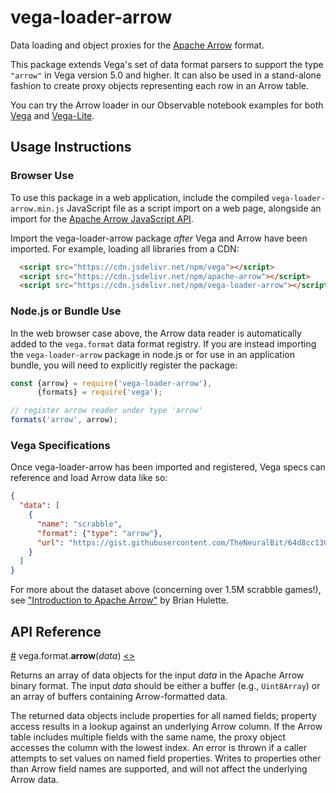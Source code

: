 # vega-loader-arrow

Data loading and object proxies for the [Apache Arrow](https://arrow.apache.org/) format.

This package extends Vega's set of data format parsers to support the type `"arrow"` in Vega version 5.0 and higher. It can also be used in a stand-alone fashion to create proxy objects representing each row in an Arrow table.

You can try the Arrow loader in our Observable notebook examples for both [Vega](https://observablehq.com/@vega/vega-and-apache-arrow) and [Vega-Lite](https://observablehq.com/@vega/apache-arrow-in-vega-lite).

## Usage Instructions

### Browser Use

To use this package in a web application, include the compiled `vega-loader-arrow.min.js` JavaScript file as a script import on a web page, alongside an import for the [Apache Arrow JavaScript API](https://github.com/apache/arrow/tree/master/js).

Import the vega-loader-arrow package _after_ Vega and Arrow have been imported. For example, loading all libraries from a CDN:

```html
  <script src="https://cdn.jsdelivr.net/npm/vega"></script>
  <script src="https://cdn.jsdelivr.net/npm/apache-arrow"></script>
  <script src="https://cdn.jsdelivr.net/npm/vega-loader-arrow"></script>
```

### Node.js or Bundle Use

In the web browser case above, the Arrow data reader is automatically added to the `vega.format` data format registry. If you are instead importing the `vega-loader-arrow` package in node.js or for use in an application bundle, you will need to explicitly register the package:

```js
const {arrow} = require('vega-loader-arrow'),
      {formats} = require('vega');

// register arrow reader under type 'arrow'
formats('arrow', arrow);
```

### Vega Specifications

Once vega-loader-arrow has been imported and registered, Vega specs can reference and load Arrow data like so:

```json
{
  "data": [
    {
      "name": "scrabble",
      "format": {"type": "arrow"},
      "url": "https://gist.githubusercontent.com/TheNeuralBit/64d8cc13050c9b5743281dcf66059de5/raw/c146baf28a8e78cfe982c6ab5015207c4cbd84e3/scrabble.arrow"
    }
  ]
}
```

For more about the dataset above (concerning over 1.5M scrabble games!), see ["Introduction to Apache Arrow"](https://beta.observablehq.com/@theneuralbit/introduction-to-apache-arrow) by Brian Hulette.

## API Reference

<a name="arrow" href="#arrow">#</a>
vega.format.<b>arrow</b>(<i>data</i>)
[<>](https://github.com/vega/vega-loader-arrow/blob/master/src/arrow.js "Source")

Returns an array of data objects for the input *data* in the Apache Arrow binary format. The input *data* should be either a buffer (e.g., `Uint8Array`) or an array of buffers containing Arrow-formatted data.

The returned data objects include properties for all named fields; property access results in a lookup against an underlying Arrow column. If the Arrow table includes multiple fields with the same name, the proxy object accesses the column with the lowest index. An error is thrown if a caller attempts to set values on named field properties. Writes to properties other than Arrow field names are supported, and will not affect the underlying Arrow data.
